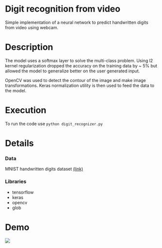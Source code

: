 # Digit recognition from video

Simple implementation of a neural network to predict handwritten digits from video using webcam.

# Description
The model uses a softmax layer to solve the multi-class problem.
Using l2 kernel regularization dropped the accuracy on the training data by ~ 5% but allowed the model to generalize better on the user generated input.

OpenCV was used to detect the contour of the image and make image transformations. Keras normalization utility is then used to feed the data to the model.

# Execution
To run the code use
```python digit_recognizer.py```

# Details

### Data
MNIST handwritten digits dataset [(link)](http://yann.lecun.com/exdb/mnist/)

### Libraries
- tensorflow
- keras
- opencv
- glob

# Demo
<img src="https://github.com/tamaspalinkas/digit-recognition/blob/master/demo.gif">
